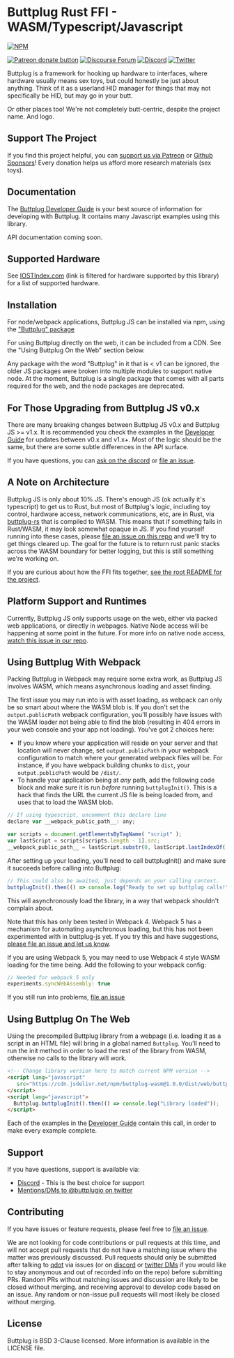 # Buttplug Rust FFI - WASM/Typescript/Javascript

[![NPM](https://img.shields.io/npm/v/buttplug.svg)](https://www.npmjs.com/package/buttplug)

[![Patreon donate button](https://img.shields.io/badge/patreon-donate-yellow.svg)](https://www.patreon.com/qdot)
[![Discourse Forum](https://img.shields.io/badge/discourse-forum-blue.svg)](https://metafetish.club)
[![Discord](https://img.shields.io/discord/353303527587708932.svg?logo=discord)](https://discord.buttplug.io)
[![Twitter](https://img.shields.io/twitter/follow/buttplugio.svg?style=social&logo=twitter)](https://twitter.com/buttplugio)

Buttplug is a framework for hooking up hardware to interfaces, where hardware usually means sex
toys, but could honestly be just about anything. Think of it as a userland HID manager for things
that may not specifically be HID, but may go in your butt. 

Or other places too! We're not completely butt-centric, despite the project name. And logo.

## Support The Project

If you find this project helpful, you can [support us via Patreon](http://patreon.com/qdot) or
[Github Sponsors](https://github.com/sponsors/qdot)! Every donation helps us afford more research materials (sex toys).

## Documentation

The [Buttplug Developer Guide](https://buttplug-developer-guide.docs.buttplug.io) is your best
source of information for developing with Buttplug. It contains many Javascript examples using this
library.

API documentation coming soon.

## Supported Hardware

See [IOSTIndex.com](https://iostindex.com/?filtersChanged=1&filter0ButtplugSupport=4) (link is filtered for hardware supported by this library) for a list of supported hardware.

## Installation

For node/webpack applications, Buttplug JS can be installed via npm, using the ["Buttplug" package](https://www.npmjs.com/package/buttplug)

For using Buttplug directly on the web, it can be included from a CDN. See the "Using Buttplug On the Web" section below.

Any package with the word "Buttplug" in it that is < v1 can be ignored, the older JS packages were broken into multiple modules to support native node. At the moment, Buttplug is a single package that comes with all parts required for the web, and the node packages are deprecated.

## For Those Upgrading from Buttplug JS v0.x

There are many breaking changes between Buttplug JS v0.x and Buttplug JS >= v1.x. It is recommended you check the examples in the [Developer Guide](https://buttplug-developer-guide.docs.buttplug.io) for updates between v0.x and v1.x+. Most of the logic should be the same, but there are some subtle differences in the API surface.

If you have questions, you can [ask on the discord](https://discord.buttplug.io) or [file an issue](https://github.com/buttplugio/buttplug-rs-ffi/issues).

## A Note on Architecture

Buttplug JS is only about 10% JS. There's enough JS (ok actually it's typescript) to get us to Rust, but most of Buttplug's logic, including toy control, hardware access, network communications, etc, are in Rust, via [buttplug-rs](https://github.com/buttplugio/buttplug-rs) that is compiled to WASM. This means that if something fails in Rust/WASM, it may look somewhat opaque in JS. If you find yourself running into these cases, please [file an issue on this repo](https://github.com/buttplugio/buttplug-rs-ffi) and we'll try to get things cleared up. The goal for the future is to return rust panic stacks across the WASM boundary for better logging, but this is still something we're working on.

If you are curious about how the FFI fits together, [see the root README for the project](https://github.com/buttplugio/buttplug-rs-ffi).

## Platform Support and Runtimes

Currently, Buttplug JS only supports usage on the web, either via packed web applications, or directly in webpages. Native Node access will be happening at some point in the future. For more info on native node access, [watch this issue in our repo](https://github.com/buttplugio/buttplug-rs-ffi/issues/11).

## Using Buttplug With Webpack

Packing Buttplug in Webpack may require some extra work, as Buttplug JS involves WASM, which means asynchronous loading and asset finding.

The first issue you may run into is with asset loading, as webpack can only be so smart about where the WASM blob is. If you don't set the `output.publicPath` webpack configuration, you'll possibly have issues with the WASM loader not being able to find the blob (resulting in 404 errors in your web console and your app not loading). You've got 2 choices here:

* If you know where your application will reside on your server and that location will never change, set `output.publicPath` in your webpack configuration to match where your generated webpack files will be. For instance, if you have webpack building chunks to `dist`, your `output.publicPath` would be `/dist/`. 
* To handle your application being at *any* path, add the following code block and make sure it is run _before_ running `buttplugInit()`. This is a hack that finds the URL the current JS file is being loaded from, and uses that to load the WASM blob.

```javascript
// If using typescript, uncomment this declare line
declare var __webpack_public_path__: any;

var scripts = document.getElementsByTagName( "script" );
var lastScript = scripts[scripts.length - 1].src;
__webpack_public_path__ = lastScript.substr(0, lastScript.lastIndexOf('/') + 1);
```

After setting up your loading, you'll need to call buttplugInit() and make sure it succeeds before calling into Buttplug:

```javascript
// This could also be awaited, just depends on your calling context.
buttplugInit().then(() => console.log("Ready to set up buttplug calls!"));
```

This will asynchronously load the library, in a way that webpack shouldn't complain about.

Note that this has only been tested in Webpack 4. Webpack 5 has a mechanism for automating asynchronous loading, but this has not been experimented with in buttplug-js yet. If you try this and have suggestions, [please file an issue and let us know](https://github.com/buttplugio/buttplug-rs-ffi/issues).

If you are using Webpack 5, you may need to use Webpack 4 style WASM loading for the time being. Add the following to your webpack config:

```javascript
// Needed for webpack 5 only
experiments.syncWebAssembly: true
```

If you still run into problems, [file an issue](https://github.com/buttplugio/buttplug-rs-ffi/issues) 

## Using Buttplug On The Web

Using the precompiled Buttplug library from a webpage (i.e. loading it as a script in an HTML file) will bring in a global named `Buttplug`. You'll need to run the init method in order to load the rest of the library from WASM, otherwise no calls to the library will work.

```html
<!-- Change library version here to match current NPM version -->
<script lang="javascript" 
   src="https://cdn.jsdelivr.net/npm/buttplug-wasm@1.0.0/dist/web/buttplug.js">
</script>
<script lang="javascript">
  Buttplug.buttplugInit().then(() => console.log("Library loaded"));
</script>
```

Each of the examples in the [Developer Guide](https://buttplug-developer-guide.docs.buttplug.io) contain this call, in order to make every example complete.

## Support

If you have questions, support is available via:

- [Discord](https://discord.buttplug.io) - This is the best choice for support
- [Mentions/DMs to @buttplugio on twitter](https://twitter.com/buttplugio)

## Contributing

If you have issues or feature requests, please feel free to [file an issue](https://github.com/buttplugio/buttplug-rs-ffi/issues).

We are not looking for code contributions or pull requests at this time, and will not accept pull requests that do not have a matching issue where the matter was previously discussed. Pull requests should only be submitted after talking to [qdot](https://github.com/qdot) via issues (or on [discord](https://discord.buttplug.io) or [twitter DMs](https://twitter.com/buttplugio) if you would like to stay anonymous and out of recorded info on the repo) before submitting PRs. Random PRs without matching issues and discussion are likely to be closed without merging. and receiving approval to develop code based on an issue. Any random or non-issue pull requests will most likely be closed without merging.

## License

Buttplug is BSD 3-Clause licensed. More information is available in
the LICENSE file.
